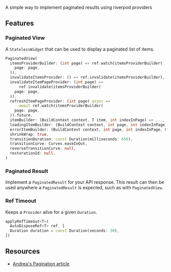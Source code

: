 <!--
This README describes the package. If you publish this package to pub.dev,
this README's contents appear on the landing page for your package.

For information about how to write a good package README, see the guide for
[writing package pages](https://dart.dev/guides/libraries/writing-package-pages).

For general information about developing packages, see the Dart guide for
[creating packages](https://dart.dev/guides/libraries/create-library-packages)
and the Flutter guide for
[developing packages and plugins](https://flutter.dev/developing-packages).
-->

A simple way to implement paginated results using riverpod providers

## Features

### Paginated View

A `StatelessWidget` that can be used to display a paginated list of items.

```dart
PaginatedView(
  itemsProviderBuilder: (int page) => ref.watch(itemsProviderBuilder(
    page: page,
  )),
  invalidateItemsProvider: () => ref.invalidate(itemsProviderBuilder),
  invalidateItemPageProvider: (int page) =>
      ref.invalidate(itemsProviderBuilder(
    page: page,
  )),
  refreshItemPageProvider: (int page) async =>
      await ref.watch(itemsProviderBuilder(
    page: page,
  )).future,
  itemBuilder: (BuildContext context, T item, int indexInPage) => ...,
  loadingItemBuilder: (BuildContext context, int page, int indexInPage) => ...,
  errorItemBuilder: (BuildContext context, int page, int indexInPage, Object error, StackTrace stack) => ...,
  shrinkWrap: true,
  transitionDuration: const Duration(milliseconds: 650),
  transitionCurve: Curves.easeInOut,
  reverseTransitionCurve: null,
  restorationId: null,
)
```

### Paginated Result

Implement a `PaginatedResult` for your API response. This result can then be used
anywhere a `PaginatedResult` is expected, such as with `PaginatedView`.

### Ref Timeout

Keeps a `Provider` alive for a given `Duration`.

```dart
applyRefTimeout<T>(
  AutoDisposeRef<T> ref, [
  Duration duration = const Duration(seconds: 30),
])
```

## Resources

- [Andrea's Pagination article](https://codewithandrea.com/articles/flutter-riverpod-pagination/)
